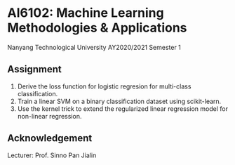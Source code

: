 # AI6102: Machine Learning Methodologies & Applications

Nanyang Technological University AY2020/2021 Semester 1

## Assignment

1) Derive the loss function for logistic regresion for multi-class classification.
2) Train a linear SVM on a binary classification dataset using scikit-learn.
3) Use the kernel trick to extend the regularized linear regression model for non-linear regression.

## Acknowledgement

Lecturer: Prof. Sinno Pan Jialin